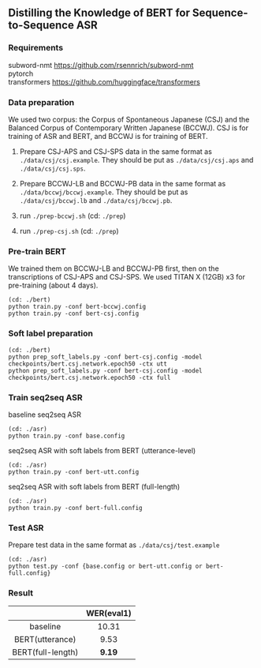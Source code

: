 ## Distilling the Knowledge of BERT for Sequence-to-Sequence ASR

### Requirements
subword-nmt https://github.com/rsennrich/subword-nmt  
pytorch  
transformers https://github.com/huggingface/transformers

### Data preparation

We used two corpus:
the Corpus of Spontaneous Japanese (CSJ) and the Balanced Corpus of Contemporary Written Japanese (BCCWJ).
CSJ is for training of ASR and BERT, and BCCWJ is for training of BERT.

1. Prepare CSJ-APS and CSJ-SPS data in the same format as `./data/csj/csj.example`.
They should be put as `./data/csj/csj.aps` and `./data/csj/csj.sps`.

2. Prepare BCCWJ-LB and BCCWJ-PB data in the same format as `./data/bccwj/bccwj.example`.
They should be put as `./data/csj/bccwj.lb` and `./data/csj/bccwj.pb`.

3. run `./prep-bccwj.sh` (cd: `./prep`)

4. run `./prep-csj.sh` (cd: `./prep`)

### Pre-train BERT

We trained them on BCCWJ-LB and BCCWJ-PB first, then on the transcriptions of CSJ-APS and CSJ-SPS.
We used TITAN X (12GB) x3 for pre-training (about 4 days).

```
(cd: ./bert)
python train.py -conf bert-bccwj.config
python train.py -conf bert-csj.config
```

### Soft label preparation

```
(cd: ./bert)
python prep_soft_labels.py -conf bert-csj.config -model checkpoints/bert.csj.network.epoch50 -ctx utt
python prep_soft_labels.py -conf bert-csj.config -model checkpoints/bert.csj.network.epoch50 -ctx full
```

### Train seq2seq ASR

baseline seq2seq ASR
```
(cd: ./asr)
python train.py -conf base.config
```
seq2seq ASR with soft labels from BERT (utterance-level)
```
(cd: ./asr)
python train.py -conf bert-utt.config
```
seq2seq ASR with soft labels from BERT (full-length)
```
(cd: ./asr)
python train.py -conf bert-full.config
```

### Test ASR

Prepare test data in the same format as `./data/csj/test.example`

```
(cd: ./asr)
python test.py -conf {base.config or bert-utt.config or bert-full.config}
```

### Result

|  | WER(eval1) |
|:---:|:---:|
| baseline | 10.31 |
| BERT(utterance) | 9.53 |
| BERT(full-length) | **9.19** |
